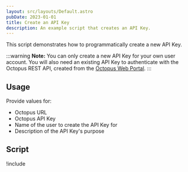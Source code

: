 ```yaml
---
layout: src/layouts/Default.astro
pubDate: 2023-01-01
title: Create an API Key
description: An example script that creates an API Key.
---
```


This script demonstrates how to programmatically create a new API Key.

:::warning
**Note:** You can only create a new API Key for your own user account. You will also need an existing API Key to authenticate with the Octopus REST API, created from the [Octopus Web Portal](/docs/octopus-rest-api/how-to-create-an-api-key.md).
:::

## Usage

Provide values for:

- Octopus URL
- Octopus API Key
- Name of the user to create the API Key for
- Description of the API Key's purpose

## Script

!include <create-api-key-scripts>